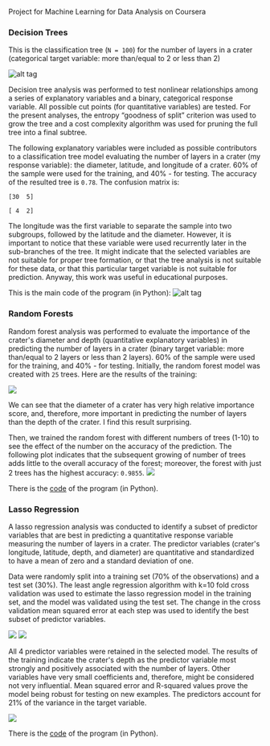 Project for Machine Learning for Data Analysis on Coursera

### Decision Trees

This is the classification tree (`N = 100`) for the number of layers in a crater (categorical target variable: more than/equal to 2 or less than 2)

![alt tag](https://github.com/ekolik/-Python-Distribution_of_craters_on_Mars/blob/master/machine_learning/dt.png)

Decision tree analysis was performed to test nonlinear relationships among a series of explanatory variables and a binary, categorical response variable. All possible cut points (for quantitative variables) are tested. For the present analyses, the entropy “goodness of split” criterion was used to grow the tree and a cost complexity algorithm was used for pruning the full tree into a final subtree.

The following explanatory variables were included as possible contributors to a classification tree model evaluating the number of layers in a crater (my response variable): the diameter, latitude, and longitude of a crater. 60% of the sample were used for the training, and 40% - for testing. The accuracy of the resulted tree is `0.78`. The confusion matrix is:
 
 `[30  5]`

 `[ 4  2]`

The longitude was the first variable to separate the sample into two subgroups, followed by the latitude and the diameter. However, it is important to notice that these variable were used recurrently later in the sub-branches of the tree. It might indicate that the selected variables are not suitable for proper tree formation, or that the tree analysis is not suitable for these data, or that this particular target variable is not suitable for prediction. Anyway, this work was useful in educational purposes.
 
This is the main code of the program (in Python):
![alt tag](https://github.com/ekolik/-Python-Distribution_of_craters_on_Mars/blob/master/machine_learning/Screenshot_of_code.png)

### Random Forests

Random forest analysis was performed to evaluate the importance of the crater's diameter and depth (quantitative explanatory variables) in predicting the number of layers in a crater (binary target variable: more than/equal to 2 layers or less than 2 layers). 60% of the sample were used for the training, and 40% - for testing. Initially, the random forest model was created with `25` trees. Here are the results of the training:

![](https://github.com/ekolik/-Python-Distribution_of_craters_on_Mars/blob/master/machine_learning/output_week2.png)

We can see that the diameter of a crater has very high relative importance score, and, therefore, more important in predicting the number of layers than the depth of the crater. I find this result surprising.

Then, we trained the random forest with different numbers of trees (1-10) to see the effect of the number on the accuracy of the prediction. The following plot indicates that the subsequent growing of number of trees adds little to the overall accuracy of the forest; moreover, the forest with just 2 trees has the highest accuracy: `0.9855`.
![](https://github.com/ekolik/-Python-Distribution_of_craters_on_Mars/blob/master/machine_learning/n_trees_vs_accuracy.png)

There is the [code](https://github.com/ekolik/-Python-Distribution_of_craters_on_Mars/blob/master/machine_learning/machine_learning.py) of the program (in Python).

### Lasso Regression

A lasso regression analysis was conducted to identify a subset of predictor variables that are best in predicting a quantitative response variable measuring the number of layers in a crater. The predictor variables (crater's longitude, latitude, depth, and diameter) are quantitative and standardized to have a mean of zero and a standard deviation of one.

Data were randomly split into a training set (70% of the observations) and a test set (30%). The least angle regression algorithm with k=10 fold cross validation was used to estimate the lasso regression model in the training set, and the model was validated using the test set. The change in the cross validation mean squared error at each step was used to identify the best subset of predictor variables.

![](https://github.com/ekolik/-Python-Distribution_of_craters_on_Mars/blob/master/machine_learning/Lasso_mse.png) ![](https://github.com/ekolik/-Python-Distribution_of_craters_on_Mars/blob/master/machine_learning/Lasso_coefs.png)

All 4 predictor variables were retained in the selected model. The results of the training indicate the crater's depth as the predictor variable most strongly and positively associated with the number of layers. Other variables have very small coefficients and, therefore, might be considered not very influential. Mean squared error and R-squared values prove the model being robust for testing on new examples. The predictors account for 21% of the variance in the target variable.

![](https://github.com/ekolik/-Python-Distribution_of_craters_on_Mars/blob/master/machine_learning/output_week3.png)

There is the [code](https://github.com/ekolik/-Python-Distribution_of_craters_on_Mars/blob/master/machine_learning/machine_learning.py) of the program (in Python).
